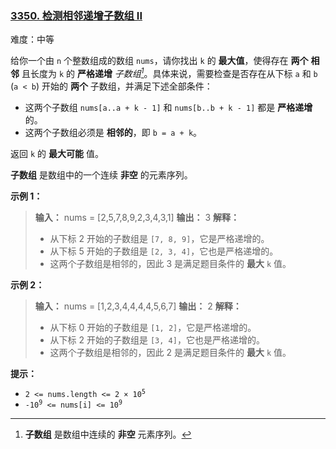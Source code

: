 ### [3350\. 检测相邻递增子数组 II](https://leetcode.cn/problems/adjacent-increasing-subarrays-detection-ii/)

难度：中等

给你一个由 `n` 个整数组成的数组 `nums`，请你找出 `k` 的 **最大值**，使得存在 **两个** **相邻** 且长度为 `k` 的 **严格递增** _子数组[^1]_。具体来说，需要检查是否存在从下标 `a` 和 `b` (`a < b`) 开始的 **两个** 子数组，并满足下述全部条件：

- 这两个子数组 `nums[a..a + k - 1]` 和 `nums[b..b + k - 1]` 都是 **严格递增** 的。
- 这两个子数组必须是 **相邻的**，即 `b = a + k`。

返回 `k` 的 **最大可能** 值。

**子数组** 是数组中的一个连续 **非空** 的元素序列。

**示例 1：**

> **输入：** nums = [2,5,7,8,9,2,3,4,3,1]
> **输出：** 3
> **解释：**
>
> - 从下标 2 开始的子数组是 `[7, 8, 9]`，它是严格递增的。
> - 从下标 5 开始的子数组是 `[2, 3, 4]`，它也是严格递增的。
> - 这两个子数组是相邻的，因此 3 是满足题目条件的 **最大** `k` 值。

**示例 2：**

> **输入：** nums = [1,2,3,4,4,4,4,5,6,7]
> **输出：** 2
> **解释：**
>
> - 从下标 0 开始的子数组是 `[1, 2]`，它是严格递增的。
> - 从下标 2 开始的子数组是 `[3, 4]`，它也是严格递增的。
> - 这两个子数组是相邻的，因此 2 是满足题目条件的 **最大** `k` 值。

**提示：**

- <code>2 <= nums.length <= 2 &times; 10<sup>5</sup></code>
- <code>-10<sup>9</sup> <= nums[i] <= 10<sup>9</sup></code>

[^1]: **子数组** 是数组中连续的 **非空** 元素序列。
